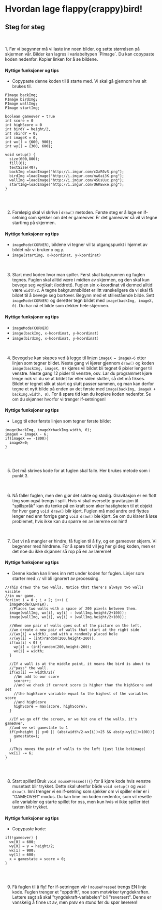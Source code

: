 # Hvordan lage flappy(crappy)bird!

## Steg for steg  

<br>
<br>
1. Før vi begynner må vi laste inn noen bilder, og sette størrelsen på skjermen vår. Bilder kan lagres i variabeltypen `PImage`. Du kan copypaste koden nedenfor. Kopier linken for å se bildene.

#### Nyttige funksjoner og tips
* Copypaste denne koden til å starte med. Vi skal gå gjennom hva alt brukes til.

``` processing
PImage backImg;
PImage birdImg;
PImage wallImg;
PImage startImg;

boolean gameover = true
int score = 0
int highScore = 0
int birdY = height/2, 
int vbirdY = 0;
int imageX = 0, 
int wx[] = {600, 900};
int wy[] = {300, 600};

void setup() {
  size(600,800);
  fill(0);
  textSize(40);
  backImg =loadImage("http://i.imgur.com/cXaR0vS.png");
  birdImg =loadImage("http://i.imgur.com/mw0ai3K.png");
  wallImg =loadImage("http://i.imgur.com/4SUsUuc.png");
  startImg=loadImage("http://i.imgur.com/U6KEwxe.png");
}
```  
<br><br>

2. Foreløpig skal vi skrive i `draw()` metoden. Første steg er å lage en if-setning som sjekker om det er gameover. Er det gameover så vil vi tegne startImg på skjermen.  

#### Nyttige funksjoner og tips
* `imageMode(CORNER)`, bildene vi tegner vil ta utgangspunkt i hjørnet av bildet når vi bruker x og y.
* `image(startImg, x-koordinat, y-koordinat)`  
<br><br>

3. Start med koden hvor man spiller. Først skal bakgrunnen og fuglen tegnes. Fuglen skal alltid være i midten av skjermen, og den skal kun bevege seg vertikalt (loddrett). Fuglen sin x-koordinat vil dermed alltid være `width/2`. Å tegne bakgrunnsbildet er litt vanskeligere da vi skal få bildet til å bevege seg bortover. Begynn med et stillestående bilde. Sett `imageMode(CORNER)` og deretter tegn bildet med `image(backImg, imageX, 0)`. Du har nå et bilde som dekker hele skjermen.  

#### Nyttige funksjoner og tips
* `imageMode(CORNER)`
* `image(backImg, x-koordinat, y-koordinat)`
* `image(birdImg, x-koordinat, y-koordinat)`  
<br><br>

4. Bevegelse kan skapes ved å legge til linjen `imageX = imageX-6` etter linjen som tegner bildet. Neste gang vi kjører gjennom `draw()` og koden `image(backImg, imageX, 0)` kjøres vil bildet bli tegnet 6 pixler lenger til venstre. Neste gang 12 pixler til venstre, osv. Lar du programmet kjøre lenge nok vil du se at bildet før eller siden slutter, så det må fikses. Bildet er tegnet slik at start og slutt passer sammen, og man kan derfor tegne et nytt bilde på enden av det første med `image(backImg, imageX + backImg.width, 0)`. For å spare tid kan du kopiere koden nedenfor. Se om du skjønner hvorfor vi trenger if-setningen!  

#### Nyttige funksjoner og tips
* Legg til etter første linjen som tegner første bildet

``` processing
image(backImg, imageX+backImg.width, 0);
imageX = imageX - 6;
if(imageX == -1800){
  imageX=0;
}
```  
<br><br>

5. Det må skrives kode for at fuglen skal falle. Her brukes metode som i punkt 3.  
<br><br>

6. Nå faller fuglen, men den gjør det sakte og stødig. Gravitasjon er en flott ting som også trengs i spill. Hvis vi skal oversette gravitasjon til "spillspråk" kan du tenke på en kraft som øker hastigheten til et objekt for hver gang `void draw()` blir kjørt. Fuglen må med andre ord flyttes lenger ned enn forrige gang `void draw()` ble kjørt. Se om du klarer å løse problemet, hvis ikke kan du spørre en av lærerne om hint!  
<br><br>

7. Det vi nå mangler er hindre, få fuglen til å fly, og en gameover skjerm. Vi begynner med hindrene. For å spare tid vil jeg her gi deg koden, men er det noe du ikke skjønner så rop på en av lærerne!  

#### Nyttige funksjoner og tips
* Denne koden kan limes inn rett under koden for fuglen. Linjer som starter med `//` vil bli ignorert av processing.

``` processing
//This draws the two walls. Notice that there's always two walls visible
//in our game.
for(int i = 0 ; i < 2; i++) {
  imageMode(CENTER);
  //Places two walls with a space of 200 pixels between them.
  image(wallImg, wx[i], wy[i] - (wallImg.height/2+100));
  image(wallImg, wx[i], wy[i] + (wallImg.height/2+100));

  //When one pair of walls goes out of the picture on the left,
  //we create a new pair of walls that start at the right side
  //(wx[i] = width), and with a randomly placed hole
  //(wy[i] = (int)random(200,height-200)).
  if(wx[i] < 0) {
    wy[i] = (int)random(200,height-200);
    wx[i] = width;
  }

  //If a wall is at the middle point, it means the bird is about to
  //"pass" the wall.
  if(wx[i] == width/2){
    //We add to our score
    score++;
    //and we check if current score is higher than the highScore and set
    //the highScore variable equal to the highest of the variables score
    //and highScore
    highScore = max(score, highScore);
  }

  //If we go off the screen, or we hit one of the walls, it's gameOver,
  //and we set gamestate to 1
  if(y>height || y<0 || (abs(width/2-wx[i])<25 && abs(y-wy[i])>100)){
    gamestate=1;
  }

  //This moves the pair of walls to the left (just like bckimage)
  wx[i] -= 6;
}
```  
<br><br>

8. Start spillet! Bruk `void mousePressed(){}` for å kjøre kode hvis venstre musetast blir trykket. Dette skal utenfor både `void setup()` og `void draw()`. Inni trenger vi en if-setning som sjekker om vi spiller eller er i "GAMEOVER" modus. Du kan lime inn koden nedenfor, som vil resette alle variabler og starte spillet for oss, men kun hvis vi ikke spiller idet tasten blir trykket.

#### Nyttige funksjoner og tips
* Copypaste kode:

``` processing
if(!gameover) {
  wx[0] = 600;
  wy[0] = y = height/2;
  wx[1] = 900;
  wy[1] = 600;
  x = gamestate = score = 0;
}
```  
<br><br>

9. Få fuglen til å fly! Før if-setningen vår i `mousePressed` trengs EN linje kode. Fuglen trenger et "oppdrift", noe som motvirker tyngdekraften. Lettere sagt så skal "tyngdekraft-variabelen" bli "reversert". Denne er vanskelig å finne ut av, men prøv en stund før du spør læreren!

